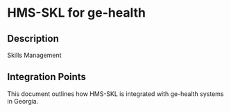 # HMS-SKL for ge-health

## Description

Skills Management

## Integration Points

This document outlines how HMS-SKL is integrated with ge-health systems in Georgia.
